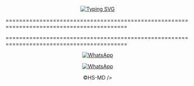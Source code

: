 </p> <p align="center">
<a href="https://git.io/typing-svg"><img src="https://readme-typing-svg.demolab.com?font=Rubik+Dirt&size=65&pause=1000&color=F72C3F&background=FF20A500&center=true&vCenter=true&width=1000&height=150&lines=HS-MD-V2;CREATE+BY+HASSAN+SOUGUE" alt="Typing SVG" /></a>
<p>==========================================================================================</p>
<p>==========================================================================================</p>

<p align="center">

  <a aria-label="WhatsApp Supported Channel" href="https://whatsapp.com/channel/0029Vb6u6fp3bbV3yHFvDb3o" target="_blank">
    <img alt="WhatsApp" src="https://img.shields.io/badge/Join Channel-25D366?style=for-the-badge&logo=WhatsApp&logoColor=white" />
  </a>
  
 <p align="center">

  <a aria-label="Contact Us " href="https://wa.me/2250500525480" target="_blank">
    <img alt="WhatsApp" src="https://img.shields.io/badge/Contact Us-25D366?style=for-the-badge&logo=WhatsApp&logoColor=white" />
  </a>
  
<p align="center">
  ©HS-MD />
